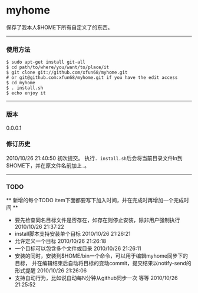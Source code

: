 # myhome

保存了我本人$HOME下所有自定义了的东西。

-------------------------------------------------------------------------

### 使用方法

    $ sudo apt-get install git-all
    $ cd path/to/where/you/want/to/place/it
    $ git clone git://github.com/xfun68/myhome.git 
    # or git@github.com:xfun68/myhome.git if you have the edit access
    $ cd myhome
    $ . install.sh
    $ echo enjoy it

-------------------------------------------------------------------------

### 版本

0.0.0.1

### 修订历史

2010/10/26 21:40:50
    初次提交。
    执行`. install.sh`后会将当前目录文件ln到$HOME下，并在原文件名前加上`.`。

-------------------------------------------------------------------------

### TODO

** 新增的每个TODO item下面都要写下加入时间，并在完成时再增加一个完成时间 **

  * 要先检查同名目标文件是否存在，如存在则停止安装，除非用户强制执行
    2010/10/26 21:37:22
  * install脚本支持安装单个目标
    2010/10/26 21:26:21
  * 允许定义一个目标
    2010/10/26 21:26:18
  * 一个目标可以包含多个文件或目录
    2010/10/26 21:26:11
  * 安装的同时，安装到$HOME/bin一个命令，可以用于编辑myhome同步下的目标，
    并在编辑结束后自动将目标的变动commit，提交结果以notify-send的形式提醒
    2010/10/26 21:26:06
  * 支持自动行为，比如说自动每N分钟从github同步一次 等等
    2010/10/26 21:25:52
